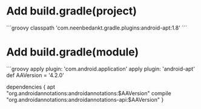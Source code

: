<h1>Add build.gradle(project)</h1>
```groovy
classpath 'com.neenbedankt.gradle.plugins:android-apt:1.8'
```

<h1>Add build.gradle(module)</h1>
```groovy
apply plugin: 'com.android.application'
apply plugin: 'android-apt'
def AAVersion = '4.2.0'


dependencies {
    apt "org.androidannotations:androidannotations:$AAVersion"
    compile "org.androidannotations:androidannotations-api:$AAVersion"
}
```